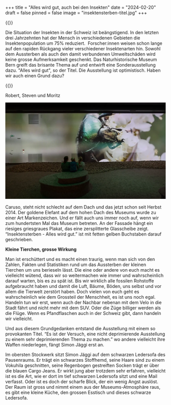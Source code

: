 +++
title = "Alles wird gut, auch bei den Insekten"
date = "2024-02-20"
draft = false
pinned = false
image = "insektensterben-titel.jpg"
+++
<!--StartFragment-->

{{<lead>}}

Die Situation der Insekten in der Schweiz ist beängstigend. In den letzten drei Jahrzehnten hat der Mensch in verschiedenen Gebieten die Insektenpopulation um 75% reduziert.  Forscher:innen weisen schon lange auf den rapiden Rückgang vieler verschiedener Insektenarten hin. Sowohl dem Aussterben als auch den damit verbundenen Umweltschäden wird keine grosse Aufmerksamkeit geschenkt. Das Naturhistorische Museum Bern greift das brisante Thema auf und entwirft eine Sonderausstellung dazu. "Alles wird gut", so der Titel. Die Ausstellung ist optimistisch. Haben wir auch einen Grund dazu?

{{</lead>}}

Robert, Steven und Moritz

<!--EndFragment-->

![Mitten in der Sonderausstellung der kleinen Tierchen in gross. (Quelle: Der Bund-Ausstellung über Insektensterben)](nmbe-insektensterben-kafer.webp)

<!--StartFragment-->

Caruso, steht nicht schlecht auf dem Dach und das jetzt schon seit Herbst 2014. Der goldene Elefant auf dem hohen Dach des Museums wurde zu einer Art Markenzeichen. Und er fällt auch uns immer noch auf, wenn wir zum hundertsten Mal das Museum betreten. An der Fassade hängt ein riesiges griesgraues Plakat, das eine zersplitterte Glasscheibe zeigt. “Insektensterben - Alles wird gut.” ist mit fetten gelben Buchstaben darauf geschrieben. 

<!--StartFragment-->

**Kleine Tierchen, grosse Wirkung**

Man ist erschüttert und es macht einen traurig, wenn man sich von den Zahlen, Fakten und Statistiken rund um das Aussterben der kleinen Tierchen um uns berieseln lässt. Die eine oder andere von euch macht es vielleicht wütend, dass wir so weitermachen wie immer und wahrscheinlich darauf warten, bis es zu spät ist. Bis wir wirklich alle fossilen Rohstoffe aufgebraucht haben und damit die Luft, Bäume, Böden, uns selbst und vor allem die Tierwelt zerstört haben. Doch vielen von euch geht es wahrscheinlich wie dem Grossteil der Menschheit, es ist uns noch egal. Handeln tun wir erst, wenn auch der Nachbar nebenan mit dem Velo in die Stadt fährt und nicht mehr mit dem SUV. Oder die Züge billiger werden als die Flüge. Wenn es Pfandflaschen auch in der Schweiz gibt, dann handeln wir vielleicht. 

Und aus diesem Grundgedanken entstand die Ausstellung mit einem so provokanten Titel. “Es ist der Versuch, eine nicht deprimierende Ausstellung zu einem sehr deprimierenden Thema zu machen.” wo andere vielleicht ihre Waffen niederlegen, fängt Simon Jäggi erst an. 



<!--EndFragment-->

Im obersten Stockwerk sitzt Simon Jäggi auf dem schwarzen Ledersofa des Pausenraums. Er trägt ein schwarzes Stoffhemd, seine Haare sind zu einem Vokuhila geschnitten, seine Regenbogen gestreiften Socken trägt er über die blauen Cargo Jeans. Er wirkt jung aber trotzdem sehr erfahren, vielleicht ist es die Art, wie er dort im tief schwarzen Ledersofa sitzt und eine Mail verfasst. Oder ist es doch der scharfe Blick, der ein wenig Angst auslöst. Der Raum ist gross und nimmt einem aus der Museums-Atmosphäre raus, es gibt eine kleine Küche, den grossen Esstisch und dieses schwarze Ledersofa. 

<!--EndFragment-->